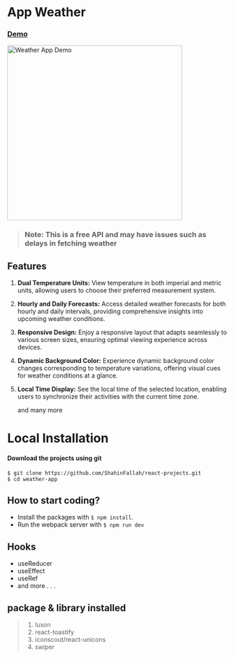 # App Weather

### [Demo](https://weatherapp.liara.run)

  <img style=" width: 400px; height: auto" src="https://s8.uupload.ir/files/newproject-madewithclipchamp-ezgif.com-crop_vs3.gif" alt="Weather App Demo">


> ### <b>Note</b>: This is a free API and may have issues such as delays in fetching weather

## Features

1. **Dual Temperature Units:** View temperature in both imperial and metric units, allowing users to choose their preferred measurement system.

2. **Hourly and Daily Forecasts:** Access detailed weather forecasts for both hourly and daily intervals, providing comprehensive insights into upcoming weather conditions.

3. **Responsive Design:** Enjoy a responsive layout that adapts seamlessly to various screen sizes, ensuring optimal viewing experience across devices.

4. **Dynamic Background Color:** Experience dynamic background color changes corresponding to temperature variations, offering visual cues for weather conditions at a glance.

5. **Local Time Display:** See the local time of the selected location, enabling users to synchronize their activities with the current time zone.

   and many more

# Local Installation

#### Download the projects using git

```
$ git clone https://github.com/ShahinFallah/react-projects.git
$ cd weather-app
```

## How to start coding?

- Install the packages with  `$ npm install`.
- Run the webpack server with  `$ npm run dev`

## Hooks

- useReducer<br>
- useEffect<br>
- useRef<br>
- and more . . .

## package & library installed

> 1. luxon
> 2. react-toastify
> 3. iconscout/react-unicons
> 4. swiper
